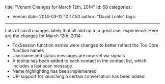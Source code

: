 title: "Venom Changes for March 12th, 2014"
id: 68
categories:
  - Venom
date: 2014-03-12 10:17:50
author: "David Lohle"
tags:
---

Lots of small changes lately that all add up to a great user experience. Here are the changes for March 12th, 2014:

*   ToxSession function names were changed to better reflect the Tox Core function names
*   Username and status messages are now set via signals
*   A tooltip has been added to each contact in the contact list, which includes a last seen message.
*   Name highlighting has been implemented
*   URI support for launching a certain conversation has been added.